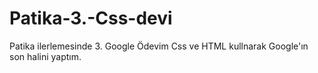# Patika-3.-Css-devi
Patika ilerlemesinde 3. Google Ödevim
Css ve HTML kullnarak Google'ın son halini yaptım.
